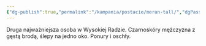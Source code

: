 ```yaml
---
{"dg-publish":true,"permalink":"/kampania/postacie/meran-tall/","dgPassFrontmatter":true}
---
```


Druga najważniejsza osoba w Wysokiej Radzie. Czarnoskóry mężczyzna z gęstą brodą, ślepy na jedno oko. Ponury i oschły.
